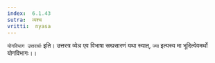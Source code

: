 ```yaml
---
index:  6.1.43
sutra:  व्यश्च
vritti:  nyasa
---
```


`योगविभाग उत्तरार्थः` इति। उत्तरत्र व्येञ एव विभाषा सम्प्रसारणं यथा स्यात्, `ज्या` इत्यस्य मा भूदित्येवमर्थो योगविभागः।।

